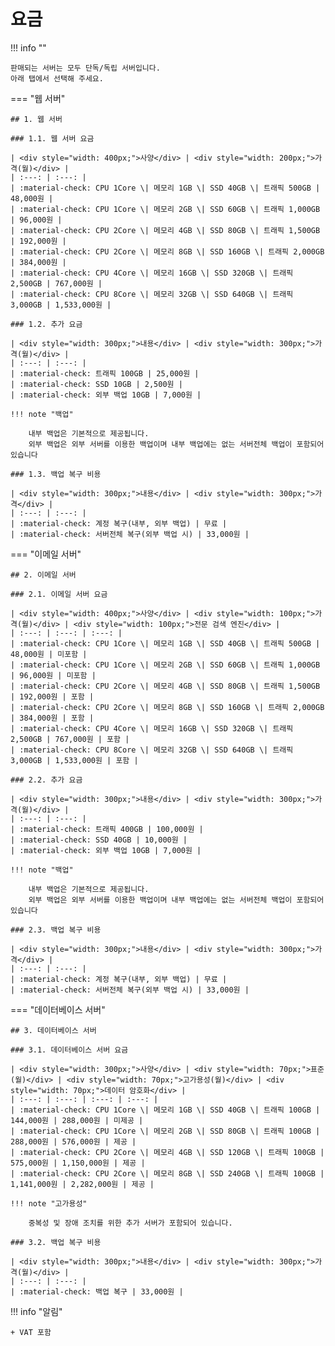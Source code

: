 # 요금

!!! info ""

	판매되는 서버는 모두 단독/독립 서버입니다.   
	아래 탭에서 선택해 주세요.

=== "웹 서버"
	
	## 1. 웹 서버

	### 1.1. 웹 서버 요금
	
	| <div style="width: 400px;">사양</div> | <div style="width: 200px;">가격(월)</div> |
	| :---: | :---: |
	| :material-check: CPU 1Core \| 메모리 1GB \| SSD 40GB \| 트래픽 500GB | 48,000원 |
	| :material-check: CPU 1Core \| 메모리 2GB \| SSD 60GB \| 트래픽 1,000GB | 96,000원 |
	| :material-check: CPU 2Core \| 메모리 4GB \| SSD 80GB \| 트래픽 1,500GB | 192,000원 |
	| :material-check: CPU 2Core \| 메모리 8GB \| SSD 160GB \| 트래픽 2,000GB | 384,000원 |
	| :material-check: CPU 4Core \| 메모리 16GB \| SSD 320GB \| 트래픽 2,500GB | 767,000원 |
	| :material-check: CPU 8Core \| 메모리 32GB \| SSD 640GB \| 트래픽 3,000GB | 1,533,000원 |
	
	### 1.2. 추가 요금
	
	| <div style="width: 300px;">내용</div> | <div style="width: 300px;">가격(월)</div> |
	| :---: | :---: |
	| :material-check: 트래픽 100GB | 25,000원 |
	| :material-check: SSD 10GB | 2,500원 |
	| :material-check: 외부 백업 10GB | 7,000원 |

	!!! note "백업"
	
    	내부 백업은 기본적으로 제공됩니다.   
    	외부 백업은 외부 서버를 이용한 백업이며 내부 백업에는 없는 서버전체 백업이 포함되어 있습니다
	
	### 1.3. 백업 복구 비용
	
	| <div style="width: 300px;">내용</div> | <div style="width: 300px;">가격</div> |
	| :---: | :---: |
	| :material-check: 계정 복구(내부, 외부 백업) | 무료 |
	| :material-check: 서버전체 복구(외부 백업 시) | 33,000원 |
	

=== "이메일 서버"
	
	## 2. 이메일 서버

	### 2.1. 이메일 서버 요금
	
	| <div style="width: 400px;">사양</div> | <div style="width: 100px;">가격(월)</div> | <div style="width: 100px;">전문 검색 엔진</div> |
	| :---: | :---: | :---: |
	| :material-check: CPU 1Core \| 메모리 1GB \| SSD 40GB \| 트래픽 500GB | 48,000원 | 미포함 |
	| :material-check: CPU 1Core \| 메모리 2GB \| SSD 60GB \| 트래픽 1,000GB | 96,000원 | 미포함 |
	| :material-check: CPU 2Core \| 메모리 4GB \| SSD 80GB \| 트래픽 1,500GB | 192,000원 | 포함 |
	| :material-check: CPU 2Core \| 메모리 8GB \| SSD 160GB \| 트래픽 2,000GB | 384,000원 | 포함 |
	| :material-check: CPU 4Core \| 메모리 16GB \| SSD 320GB \| 트래픽 2,500GB | 767,000원 | 포함 |
	| :material-check: CPU 8Core \| 메모리 32GB \| SSD 640GB \| 트래픽 3,000GB | 1,533,000원 | 포함 |
	
	### 2.2. 추가 요금
	
	| <div style="width: 300px;">내용</div> | <div style="width: 300px;">가격(월)</div> |
	| :---: | :---: |
	| :material-check: 트래픽 400GB | 100,000원 |
	| :material-check: SSD 40GB | 10,000원 |
	| :material-check: 외부 백업 10GB | 7,000원 |
	
	!!! note "백업"
	
    	내부 백업은 기본적으로 제공됩니다.   
    	외부 백업은 외부 서버를 이용한 백업이며 내부 백업에는 없는 서버전체 백업이 포함되어 있습니다
	
	### 2.3. 백업 복구 비용
	
	| <div style="width: 300px;">내용</div> | <div style="width: 300px;">가격</div> |
	| :---: | :---: |
	| :material-check: 계정 복구(내부, 외부 백업) | 무료 |
	| :material-check: 서버전체 복구(외부 백업 시) | 33,000원 |
	

=== "데이터베이스 서버"

	## 3. 데이터베이스 서버

	### 3.1. 데이터베이스 서버 요금
	
	| <div style="width: 300px;">사양</div> | <div style="width: 70px;">표준(월)</div> | <div style="width: 70px;">고가용성(월)</div> | <div style="width: 70px;">데이터 암호화</div> |
	| :---: | :---: | :---: | :---: |
	| :material-check: CPU 1Core \| 메모리 1GB \| SSD 40GB \| 트래픽 100GB | 144,000원 | 288,000원 | 미제공 |
	| :material-check: CPU 1Core \| 메모리 2GB \| SSD 80GB \| 트래픽 100GB | 288,000원 | 576,000원 | 제공 |
	| :material-check: CPU 2Core \| 메모리 4GB \| SSD 120GB \| 트래픽 100GB | 575,000원 | 1,150,000원 | 제공 |
	| :material-check: CPU 2Core \| 메모리 8GB \| SSD 240GB \| 트래픽 100GB | 1,141,000원 | 2,282,000원 | 제공 |

	!!! note "고가용성"

		중복성 및 장애 조치를 위한 추가 서버가 포함되어 있습니다.

	### 3.2. 백업 복구 비용
	
	| <div style="width: 300px;">내용</div> | <div style="width: 300px;">가격(월)</div> |
	| :---: | :---: |
	| :material-check: 백업 복구 | 33,000원 |
	
!!! info "알림"

	+ VAT 포함
